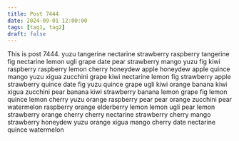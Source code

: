 ```yaml
---
title: Post 7444
date: 2024-09-01 12:00:00
tags: [tag1, tag2]
draft: false
---
```

This is post 7444.
yuzu
tangerine
nectarine
strawberry
raspberry
tangerine
fig
nectarine
lemon
ugli
grape
date
pear
strawberry
mango
yuzu
fig
kiwi
raspberry
raspberry
lemon
cherry
honeydew
apple
honeydew
apple
quince
mango
yuzu
xigua
zucchini
grape
kiwi
nectarine
lemon
fig
strawberry
apple
strawberry
quince
date
fig
yuzu
quince
grape
ugli
kiwi
orange
banana
kiwi
xigua
zucchini
pear
banana
kiwi
strawberry
banana
lemon
grape
fig
lemon
quince
lemon
cherry
yuzu
orange
raspberry
pear
pear
orange
zucchini
pear
watermelon
raspberry
orange
elderberry
lemon
lemon
ugli
pear
lemon
strawberry
orange
cherry
cherry
nectarine
strawberry
cherry
mango
strawberry
honeydew
yuzu
orange
xigua
mango
cherry
date
nectarine
quince
watermelon
